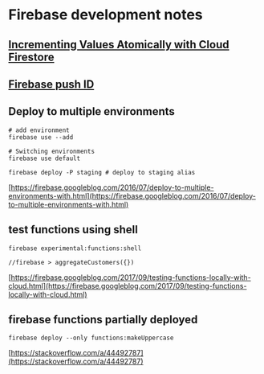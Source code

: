 # Firebase development notes

## [Incrementing Values Atomically with Cloud Firestore](https://firebase.googleblog.com/2019/03/increment-server-side-cloud-firestore.html)

## [Firebase push ID](https://firebase.googleblog.com/2015/02/the-2120-ways-to-ensure-unique_68.html)

## Deploy to multiple environments

```shell
# add environment
firebase use --add

# Switching environments
firebase use default

firebase deploy -P staging # deploy to staging alias
```

[https://firebase.googleblog.com/2016/07/deploy-to-multiple-environments-with.html](https://firebase.googleblog.com/2016/07/deploy-to-multiple-environments-with.html)

## test functions using shell

```shell
firebase experimental:functions:shell

//firebase > aggregateCustomers({})
```

[https://firebase.googleblog.com/2017/09/testing-functions-locally-with-cloud.html](https://firebase.googleblog.com/2017/09/testing-functions-locally-with-cloud.html)

## firebase functions partially deployed

```shell
firebase deploy --only functions:makeUppercase
```

[https://stackoverflow.com/a/44492787](https://stackoverflow.com/a/44492787)

